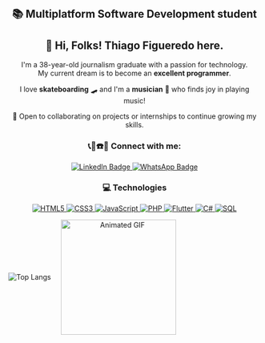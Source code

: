 <h2 align="center">📚 Multiplatform Software Development student</h2>

<div align="center">
  <h2>👋 Hi, Folks! Thiago Figueredo here.</h2>
  <p>
    I'm a 38-year-old journalism graduate with a passion for technology. <br>
    My current dream is to become an <strong>excellent programmer</strong>.
  </p>
  <p>
    I love <strong>skateboarding</strong> 🛹 and I'm a <strong>musician</strong> 🎸 who finds joy in playing music!
  </p>
  <p>🎯 Open to collaborating on projects or internships to continue growing my skills.</p>
  
  <h3>📞📩☎️💬 Connect with me:</h3>
  <a href="https://linkedin.com/in/tffjau" target="_blank">
    <img src="https://img.shields.io/badge/LinkedIn-blue?style=for-the-badge&logo=linkedin&logoColor=white" alt="LinkedIn Badge" />
  </a>
 <a href="https://wa.me/+5514996959357" target="_blank">
    <img src="https://img.shields.io/badge/WhatsApp-25D366?style=for-the-badge&logo=whatsapp&logoColor=white" alt="WhatsApp Badge" />
  </a>
</div>

<h3 align="center">💻 Technologies</h3>
<p align="center">
  <a href="https://developer.mozilla.org/en-US/docs/Web/HTML" target="_blank">
    <img src="https://img.shields.io/badge/HTML5-E34F26?style=for-the-badge&logo=html5&logoColor=white" alt="HTML5" />
  </a>
  <a href="https://developer.mozilla.org/en-US/docs/Web/CSS" target="_blank">
    <img src="https://img.shields.io/badge/CSS3-1572B6?style=for-the-badge&logo=css3&logoColor=white" alt="CSS3" />
  </a>
  <a href="https://developer.mozilla.org/en-US/docs/Web/JavaScript" target="_blank">
    <img src="https://img.shields.io/badge/JavaScript-F7DF1E?style=for-the-badge&logo=javascript&logoColor=black" alt="JavaScript" />
  </a>
  <a href="https://www.php.net/" target="_blank">
    <img src="https://img.shields.io/badge/PHP-777BB4?style=for-the-badge&logo=php&logoColor=white" alt="PHP" />
  </a>
  <a href="https://flutter.dev/" target="_blank">
    <img src="https://img.shields.io/badge/Flutter-02569B?style=for-the-badge&logo=flutter&logoColor=white" alt="Flutter" />
  </a>
  <a href="https://learn.microsoft.com/en-us/dotnet/csharp/" target="_blank">
    <img src="https://img.shields.io/badge/C%23-239120?style=for-the-badge&logo=c-sharp&logoColor=white" alt="C#" />
  </a>
  <a href="https://www.mysql.com/" target="_blank">
    <img src="https://img.shields.io/badge/SQL-4479A1?style=for-the-badge&logo=mysql&logoColor=white" alt="SQL" />
  </a>
</p>
<div align="center" style="display: flex; align-items: center;">
  <img src="https://github-readme-stats.vercel.app/api/top-langs/?username=thiagofjau&layout=compact&theme=tokyonight" alt="Top Langs" style="margin-right: 20px;">
  <img src="https://i.gifer.com/7SvE.gif" width="230px" alt="Animated GIF">
</div>


